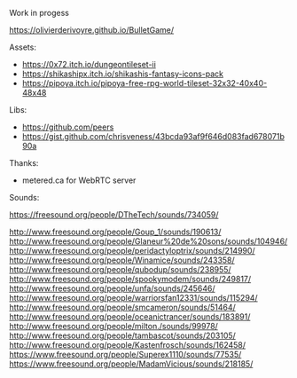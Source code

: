
Work in progess

https://olivierderivoyre.github.io/BulletGame/


Assets:

- https://0x72.itch.io/dungeontileset-ii
- https://shikashipx.itch.io/shikashis-fantasy-icons-pack
- https://pipoya.itch.io/pipoya-free-rpg-world-tileset-32x32-40x40-48x48

Libs:

- https://github.com/peers
- https://gist.github.com/chrisveness/43bcda93af9f646d083fad678071b90a

Thanks:

- metered.ca for WebRTC server

Sounds:

https://freesound.org/people/DTheTech/sounds/734059/

http://www.freesound.org/people/Goup_1/sounds/190613/
http://www.freesound.org/people/Glaneur%20de%20sons/sounds/104946/
http://www.freesound.org/people/peridactyloptrix/sounds/214990/
http://www.freesound.org/people/Winamice/sounds/243358/
http://www.freesound.org/people/qubodup/sounds/238955/
http://www.freesound.org/people/spookymodem/sounds/249817/
http://www.freesound.org/people/unfa/sounds/245646/
http://www.freesound.org/people/warriorsfan12331/sounds/115294/
http://www.freesound.org/people/smcameron/sounds/51464/
http://www.freesound.org/people/oceanictrancer/sounds/183891/
http://www.freesound.org/people/milton./sounds/99978/
http://www.freesound.org/people/tambascot/sounds/203105/
http://www.freesound.org/people/Kastenfrosch/sounds/162458/
https://www.freesound.org/people/Superex1110/sounds/77535/
https://www.freesound.org/people/MadamVicious/sounds/218185/